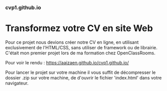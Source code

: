 ### cvp1.github.io

# Transformez votre CV en site Web

 Pour ce projet nous devions créer notre CV en ligne, en utilisant exclusivement de l'HTML/CSS, sans utiliser de framework ou de librairie.
C'était mon premier projet lors de ma formation chez OpenClassRooms.

   Pour voir le rendu : https://aaizaen.github.io/cvp1.github.io/

Pour lancer le projet sur votre machine il vous suffit de décompresser le dossier .zip sur votre machine, de d'ouvrir le fichier 'index.html' dans votre navigateur. 


